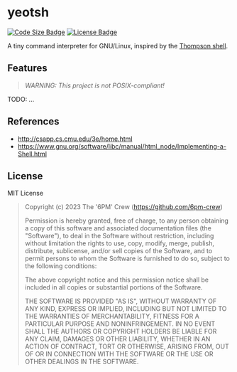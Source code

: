# yeotsh

[![Code Size Badge](https://img.shields.io/github/languages/code-size/6pm-crew/yeotsh?color=e73a17)](https://github.com/6pm-crew/yeotsh)
[![License Badge](https://img.shields.io/github/license/6pm-crew/yeotsh?color=b82e12)](https://github.com/6pm-crew/yeotsh/blob/main/LICENSE)

A tiny command interpreter for GNU/Linux, inspired by the [Thompson shell](https://v6sh.org/src/sh.c).

## Features

> *WARNING: This project is not POSIX-compliant!*

TODO: ...

## References

- http://csapp.cs.cmu.edu/3e/home.html
- https://www.gnu.org/software/libc/manual/html_node/Implementing-a-Shell.html

## License

MIT License

> Copyright (c) 2023 The '6PM' Crew (https://github.com/6pm-crew)
>
> Permission is hereby granted, free of charge, to any person obtaining a copy
> of this software and associated documentation files (the "Software"), to deal
> in the Software without restriction, including without limitation the rights
> to use, copy, modify, merge, publish, distribute, sublicense, and/or sell
> copies of the Software, and to permit persons to whom the Software is
> furnished to do so, subject to the following conditions:
>
> The above copyright notice and this permission notice shall be included in all
> copies or substantial portions of the Software.
>
> THE SOFTWARE IS PROVIDED "AS IS", WITHOUT WARRANTY OF ANY KIND, EXPRESS OR
> IMPLIED, INCLUDING BUT NOT LIMITED TO THE WARRANTIES OF MERCHANTABILITY,
> FITNESS FOR A PARTICULAR PURPOSE AND NONINFRINGEMENT. IN NO EVENT SHALL THE
> AUTHORS OR COPYRIGHT HOLDERS BE LIABLE FOR ANY CLAIM, DAMAGES OR OTHER
> LIABILITY, WHETHER IN AN ACTION OF CONTRACT, TORT OR OTHERWISE, ARISING FROM,
> OUT OF OR IN CONNECTION WITH THE SOFTWARE OR THE USE OR OTHER DEALINGS IN THE
> SOFTWARE.